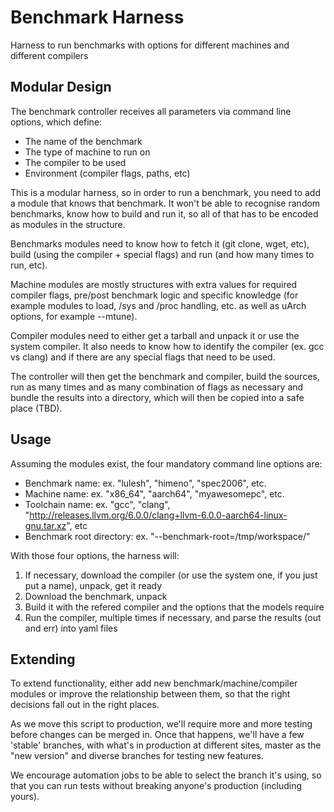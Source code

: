 # Benchmark Harness
Harness to run benchmarks with options for different machines and different compilers

## Modular Design

The benchmark controller receives all parameters via command line options, which define:
 * The name of the benchmark
 * The type of machine to run on
 * The compiler to be used
 * Environment (compiler flags, paths, etc)

This is a modular harness, so in order to run a benchmark, you need to add a module that knows that benchmark. It won't be able to recognise random benchmarks, know how to build and run it, so all of that has to be encoded as modules in the structure.

Benchmarks modules need to know how to fetch it (git clone, wget, etc), build (using the compiler + special flags) and run (and how many times to run, etc).

Machine modules are mostly structures with extra values for required compiler flags, pre/post benchmark logic and specific knowledge (for example modules to load, /sys and /proc handling, etc. as well as uArch options, for example --mtune).

Compiler modules need to either get a tarball and unpack it or use the system compiler. It also needs to know how to identify the compiler (ex. gcc vs clang) and if there are any special flags that need to be used.

The controller will then get the benchmark and compiler, build the sources, run as many times and as many combination of flags  as necessary and bundle the results into a directory, which will then be copied into a safe place (TBD).

## Usage

Assuming the modules exist, the four mandatory command line options are:
 * Benchmark name: ex. "lulesh", "himeno", "spec2006", etc.
 * Machine name: ex. "x86_64", "aarch64", "myawesomepc", etc.
 * Toolchain name: ex. "gcc", "clang", "http://releases.llvm.org/6.0.0/clang+llvm-6.0.0-aarch64-linux-gnu.tar.xz", etc
 * Benchmark root directory: ex. "--benchmark-root=/tmp/workspace/"

With those four options, the harness will:
  1. If necessary, download the compiler (or use the system one, if you just put a name), unpack, get it ready
  2. Download the benchmark, unpack
  3. Build it with the refered compiler and the options that the models require
  4. Run the compiler, multiple times if necessary, and parse the results (out and err) into yaml files

## Extending

To extend functionality, either add new benchmark/machine/compiler modules or improve the relationship between them, so that the right decisions fall out in the right places.

As we move this script to production, we'll require more and more testing before changes can be merged in. Once that happens, we'll have a few 'stable' branches, with what's in production at different sites, master as the "new version" and diverse branches for testing new features.

We encourage automation jobs to be able to select the branch it's using, so that you can run tests without breaking anyone's production (including yours).
